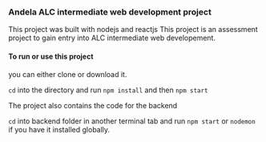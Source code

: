 ### Andela ALC intermediate web development project

This project was built with nodejs and reactjs
This project is an assessment project to gain entry into ALC intermediate web developement.

#### To run or use this project

you can either clone or download it.

`cd` into the directory and run `npm install` and then `npm start`

The project also contains the code for the backend

`cd` into backend folder in another terminal tab and run `npm start` or `nodemon` if you have it installed globally.